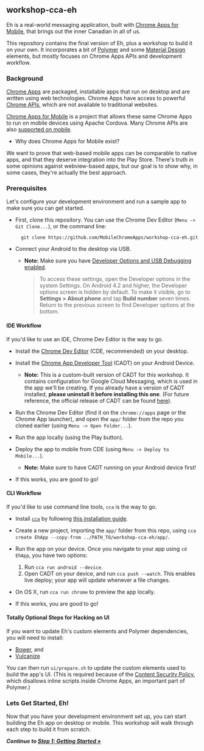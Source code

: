 ## workshop-cca-eh

Eh is a real-world messaging application, built with [Chrome Apps for Mobile](https://developer.chrome.com/apps/chrome_apps_on_mobile), that brings out the inner Canadian in all of us.

This repository contains the final version of Eh, plus a workshop to build it on your own. It incorporates a bit of [Polymer](https://www.polymer-project.org/) and some [Material Design](https://www.google.com/design/spec) elements, but mostly focuses on Chrome Apps APIs and development workflow.

### Background

[Chrome Apps](https://developer.chrome.com/apps/about_apps) are packaged, installable apps that run on desktop and are written using web technologies.  Chrome Apps have access to powerful [Chrome APIs](https://developer.chrome.com/apps/api_index), which are not available to traditional websites.

[Chrome Apps for Mobile](https://developer.chrome.com/apps/chrome_apps_on_mobile) is a project that allows these same Chrome Apps to run on mobile devices using Apache Cordova.  Many Chrome APIs are also [supported on mobile](https://github.com/MobileChromeApps/mobile-chrome-apps/blob/master/docs/APIsAndLibraries.md).

* Why does Chrome Apps for Mobile exist?

We want to prove that web-based mobile apps can be comparable to native apps, and that they deserve integration into the Play Store.  There's truth in some opinions against webview-based apps, but our goal is to show why, in some cases, they're actually the best approach.

### Prerequisites

Let's configure your development environment and run a sample app to make sure you can get started.

* First, clone this repository.  You can use the Chrome Dev Editor (`Menu -> Git Clone...`), or the command line:

        git clone https://github.com/MobileChromeApps/workshop-cca-eh.git

* Connect your Android to the desktop via USB.
  * **Note:** Make sure you have [Developer Options and USB Debugging enabled](http://developer.android.com/tools/device.html#developer-device-options).

    > To access these settings, open the Developer options in the system Settings. On Android 4.2 and higher, the Developer options screen is hidden by default. To make it visible, go to **Settings > About phone** and tap **Build number** seven times. Return to the previous screen to find Developer options at the bottom.

#### IDE Workflow

If you'd like to use an IDE, Chrome Dev Editor is the way to go.

* Install the [Chrome Dev Editor](https://chrome.google.com/webstore/detail/chrome-dev-editor-develop/pnoffddplpippgcfjdhbmhkofpnaalpg?hl=en) (CDE, recommended) on your desktop.

* Install the [Chrome App Developer Tool](https://drive.google.com/uc?export=download&confirm=fjug&id=0B0UdPHoQPXheQjAwdmZfOENrQjQ) (CADT) on your Android Device.
  * **Note:** This is a custom-built version of CADT for this workshop.  It contains configuration for Google Cloud Messaging, which is used in the app we'll be creating.  If you already have a version of CADT installed, **please uninstall it before installing this one**.  (For future reference, the official release of CADT can be found [here](https://github.com/MobileChromeApps/chrome-app-developer-tool/releases)).

* Run the Chrome Dev Editor (find it on the `chrome://apps` page or the Chrome App launcher), and open the `app/` folder from the repo you cloned earlier (using `Menu -> Open Folder...`).

* Run the app locally (using the Play button).

* Deploy the app to mobile from CDE (using `Menu -> Deploy to Mobile...`).
  * **Note:** Make sure to have CADT running on your Android device first!

* If this works, you are good to go!

#### CLI Workflow

If you'd like to use command line tools, `cca` is the way to go.

* Install [`cca`](https://www.npmjs.org/package/cca) by following [this installation guide](https://github.com/MobileChromeApps/mobile-chrome-apps/blob/master/docs/Installation.md).

* Create a new project, importing the `app/` folder from this repo, using `cca create EhApp --copy-from ../PATH_TO/workshop-cca-eh/app/`.

* Run the app on your device.  Once you navigate to your app using `cd EhApp`, you have two options:
  1. Run `cca run android --device`.
  2. Open CADT on your device, and run `cca push --watch`.  This enables live deploy; your app will update whenever a file changes.

* On OS X, run `cca run chrome` to preview the app locally.

* If this works, you are good to go!

#### Totally Optional Steps for Hacking on UI

If you want to update Eh's custom elements and Polymer dependencies, you will need to install:

* [Bower](http://bower.io), and
* [Vulcanize](https://www.npmjs.org/package/vulcanize)

You can then run `ui/prepare.sh` to update the custom elements used to build the app's UI.  (This is required because of the [Content Security Policy](https://developer.chrome.com/extensions/contentSecurityPolicy), which disallows inline scripts inside Chrome Apps, an important part of Polymer.)

### Lets Get Started, Eh!

Now that you have your development environment set up, you can start building the Eh app on desktop or mobile.  This workshop will walk through each step to build it from scratch.

_**Continue to [Step 1: Getting Started &raquo;](https://github.com/MobileChromeApps/workshop-cca-eh/blob/master/docs/step1.md)**_
